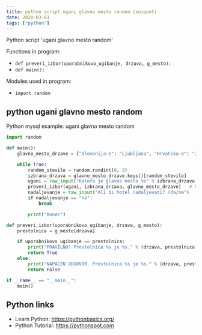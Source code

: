 ```yaml
---
title: python script ugani glavno mesto random (snippet)
date: 2020-03-03
tags: ["python"]
---
```

Python script 'ugani glavno mesto random'

Functions in program: 
* `def preveri_izbor(uporabnikovo_ugibanje, drzava, g_mesto):`
* `def main():`

Modules used in program: 
* `import random`

## python ugani glavno mesto random

Python mysql example: ugani glavno mesto random

```python
import random

def main():
    glavno_mesto_drzave = {"Slovenija-e": "Ljubljana", "Hrvatska-e": "Zagreb", "Srbija-a": "Beograd"}

    while True:
        random_stevilo = random.randint(0, 2)
        izbrana_drzava = glavno_mesto_drzave.keys()[random_stevilo]
        ugani = raw_input("Katero je glavno mesto %s" % izbrana_drzava)
        preveri_izbor(ugani, izbrana_drzava, glavno_mesto_drzave)   # POGLEJ VRSTNI RED FUNKCIJE SPODAJ:  def preveri_izbor
        nadaljevanje = raw_input("Ali bi hotel nadaljevati? (da/ne")
        if nadaljevanje == "ne":
            break

        print("Konec")

def preveri_izbor(uporabnikovo_ugibanje, drzava, g_mesto):
    prestolnica = g_mesto[drzava]

    if uporabnikovo_ugibanje == prestolnica:
        print("PRAVILNO! Prestolnica %s je %s." % (drzava, prestolnica))
        return True
    else:
        print("NAPACEN ODGOVOR. Prestolnica %s je %s." % (drzava, prestolnica))
        return False

if __name__ == "__main__":
    main()


```

## Python links

- Learn Python: https://pythonbasics.org/
- Python Tutorial: https://pythonspot.com
